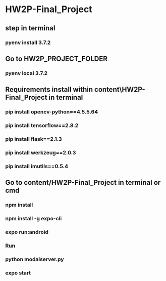 # HW2P-Final_Project
## step in terminal
### pyenv install 3.7.2

## Go to HW2P_PROJECT_FOLDER
### pyenv local 3.7.2

## Requirements install within content\HW2P-Final_Project in terminal
### pip install opencv-python==4.5.5.64
### pip install tensorflow==2.8.2
### pip install flask==2.1.3
### pip install werkzeug==2.0.3
### pip install imutils==0.5.4

## Go to content/HW2P-Final_Project in terminal or cmd
### npm install
### npm install -g expo-cli
### expo run:android


### Run
### python modalserver.py
### expo start

